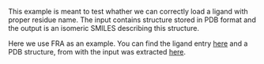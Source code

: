 This example is meant to test whather we can correctly load a ligand with proper residue name.
The input contains structure stored in PDB format and the output is an isomeric SMILES describing this structure.

Here we use FRA as an example.
You can find the ligand entry [here](https://www.rcsb.org/ligand/FRA) and a PDB structure, from with the input was extracted [here](https://www.rcsb.org/structure/1a4k).

